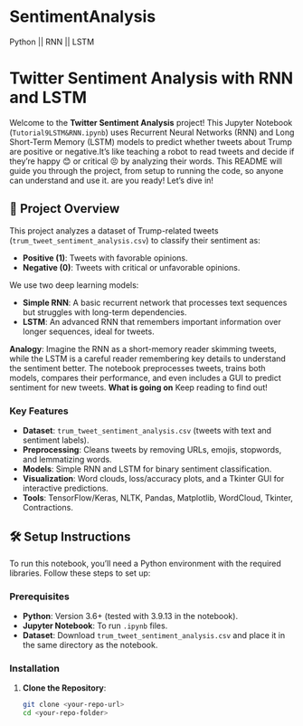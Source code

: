 # SentimentAnalysis
Python || RNN || LSTM
# Twitter Sentiment Analysis with RNN and LSTM

Welcome to the **Twitter Sentiment Analysis** project! This Jupyter Notebook (`Tutorial9LSTM&RNN.ipynb`) uses Recurrent Neural Networks (RNN) and Long Short-Term Memory (LSTM) models to predict whether tweets about Trump are positive or negative.It’s like teaching a robot to read tweets and decide if they’re happy 😊 or critical 😣 by analyzing their words. This README will guide you through the project, from setup to running the code, so anyone can understand and use it. are you ready! Let’s dive in!

## 📖 Project Overview

This project analyzes a dataset of Trump-related tweets (`trum_tweet_sentiment_analysis.csv`) to classify their sentiment as:
- **Positive (1)**: Tweets with favorable opinions.
- **Negative (0)**: Tweets with critical or unfavorable opinions.

We use two deep learning models:
- **Simple RNN**: A basic recurrent network that processes text sequences but struggles with long-term dependencies.
- **LSTM**: An advanced RNN that remembers important information over longer sequences, ideal for tweets.

**Analogy**: Imagine the RNN as a short-memory reader skimming tweets, while the LSTM is a careful reader remembering key details to understand the sentiment better. The notebook preprocesses tweets, trains both models, compares their performance, and even includes a GUI to predict sentiment for new tweets. **What is going on** Keep reading to find out!

### Key Features
- **Dataset**: `trum_tweet_sentiment_analysis.csv` (tweets with text and sentiment labels).
- **Preprocessing**: Cleans tweets by removing URLs, emojis, stopwords, and lemmatizing words.
- **Models**: Simple RNN and LSTM for binary sentiment classification.
- **Visualization**: Word clouds, loss/accuracy plots, and a Tkinter GUI for interactive predictions.
- **Tools**: TensorFlow/Keras, NLTK, Pandas, Matplotlib, WordCloud, Tkinter, Contractions.

## 🛠️ Setup Instructions

To run this notebook, you’ll need a Python environment with the required libraries. Follow these steps to set up:

### Prerequisites
- **Python**: Version 3.6+ (tested with 3.9.13 in the notebook).
- **Jupyter Notebook**: To run `.ipynb` files.
- **Dataset**: Download `trum_tweet_sentiment_analysis.csv` and place it in the same directory as the notebook.

### Installation
1. **Clone the Repository**:
   ```bash
   git clone <your-repo-url>
   cd <your-repo-folder>
